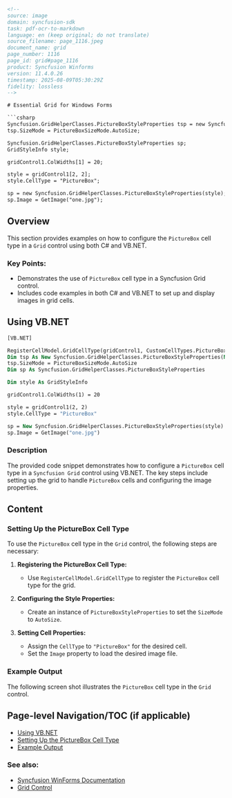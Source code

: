 ```html
<!-- 
source: image
domain: syncfusion-sdk
task: pdf-ocr-to-markdown
language: en (keep original; do not translate)
source_filename: page_1116.jpeg
document_name: grid
page_number: 1116
page_id: grid#page_1116
product: Syncfusion Winforms
version: 11.4.0.26
timestamp: 2025-08-09T05:30:29Z
fidelity: lossless
-->

# Essential Grid for Windows Forms

```csharp
Syncfusion.GridHelperClasses.PictureBoxStyleProperties tsp = new Syncfusion.GridHelperClasses.PictureBoxStyleProperties(new GridStyleInfo(gridControl1.TableStyle));
tsp.SizeMode = PictureBoxSizeMode.AutoSize;

Syncfusion.GridHelperClasses.PictureBoxStyleProperties sp;
GridStyleInfo style;

gridControl1.ColWidths[1] = 20;

style = gridControl1[2, 2];
style.CellType = "PictureBox";

sp = new Syncfusion.GridHelperClasses.PictureBoxStyleProperties(style);
sp.Image = GetImage("one.jpg");
```

## Overview

This section provides examples on how to configure the `PictureBox` cell type in a `Grid` control using both C# and VB.NET.

### Key Points:
- Demonstrates the use of `PictureBox` cell type in a Syncfusion Grid control.
- Includes code examples in both C# and VB.NET to set up and display images in grid cells.

## Using VB.NET

```vb
[VB.NET]

RegisterCellModel.GridCellType(gridControl1, CustomCellTypes.PictureBox)
Dim tsp As New Syncfusion.GridHelperClasses.PictureBoxStyleProperties(New GridStyleInfo(gridControl1.TableStyle))
tsp.SizeMode = PictureBoxSizeMode.AutoSize
Dim sp As Syncfusion.GridHelperClasses.PictureBoxStyleProperties

Dim style As GridStyleInfo

gridControl1.ColWidths(1) = 20

style = gridControl1(2, 2)
style.CellType = "PictureBox"

sp = New Syncfusion.GridHelperClasses.PictureBoxStyleProperties(style)
sp.Image = GetImage("one.jpg")
```

### Description

The provided code snippet demonstrates how to configure a `PictureBox` cell type in a `Syncfusion Grid` control using VB.NET. The key steps include setting up the grid to handle `PictureBox` cells and configuring the image properties.

## Content

### Setting Up the PictureBox Cell Type

To use the `PictureBox` cell type in the `Grid` control, the following steps are necessary:

1. **Registering the PictureBox Cell Type:**
   - Use `RegisterCellModel.GridCellType` to register the `PictureBox` cell type for the grid.
   
2. **Configuring the Style Properties:**
   - Create an instance of `PictureBoxStyleProperties` to set the `SizeMode` to `AutoSize`.
   
3. **Setting Cell Properties:**
   - Assign the `CellType` to `"PictureBox"` for the desired cell.
   - Set the `Image` property to load the desired image file.

### Example Output

The following screen shot illustrates the `PictureBox` cell type in the `Grid` control.

## Page-level Navigation/TOC (if applicable)
- [Using VB.NET](#using-vb.net)
- [Setting Up the PictureBox Cell Type](#setting-up-the-picturebox-cell-type)
- [Example Output](#example-output)

### See also:
- [Syncfusion WinForms Documentation](https://www.syncfusion.com/documentation/windowsforms)
- [Grid Control](https://help.syncfusion.com/windowsforms/grid)

<!-- tags: [syncfusion, winforms, grid, picturebox, celltype, codeexample] keywords: [gridcontrol, pictureboxstyleproperties, autosize, image, celltype, vb.net, c#, syncfusion] -->
```